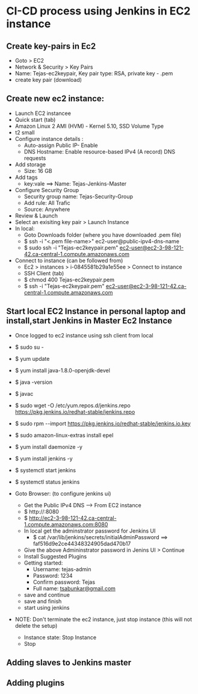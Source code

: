 # CI-CD process using Jenkins in EC2 instance

## Create key-pairs in Ec2

- Goto > EC2
- Network & Security > Key Pairs
- Name: Tejas-ec2keypair, Key pair type: RSA, private key - .pem
- create key pair (download)

## Create new ec2 instance:

- Launch EC2 instancee
- Quick start (tab)
- Amazon Linux 2 AMI (HVM) - Kernel 5.10, SSD Volume Type
- t2 small
- Configure instance details :
  - Auto-assign Public IP- Enable
  - DNS Hostname: Enable resource-based IPv4 (A record) DNS requests
- Add storage
  - Size: 16 GB
- Add tags
  - key:vale ==> Name: Tejas-Jenkins-Master
- Configure Security Group
  - Security group name: Tejas-Security-Group
  - Add rule: All Trafic
  - Source: Anywhere
- Review & Launch
- Select an exisiting key pair > Launch Instance
- In local:
  - Goto Downloads folder (where you have downloaded .pem file)
  - \$ ssh -i "<.pem file-name>" ec2-user@public-ipv4-dns-name
  - \$ sudo ssh -i "Tejas-ec2keypair.pem" ec2-user@ec2-3-98-121-42.ca-central-1.compute.amazonaws.com
- Connect to instance (can be followed from)
  - Ec2 > instances > i-0845581b29a1e55ee > Connect to instance
  - SSH Client (tab)
  - \$ chmod 400 Tejas-ec2keypair.pem
  - \$ ssh -i "Tejas-ec2keypair.pem" ec2-user@ec2-3-98-121-42.ca-central-1.compute.amazonaws.com

## Start local EC2 Instance in personal laptop and install,start Jenkins in Master Ec2 Instance

- Once logged to ec2 instance using ssh client from local
- \$ sudo su -
- \$ yum update
- \$ yum install java-1.8.0-openjdk-devel
- \$ java -version
- \$ javac
- \$ sudo wget -O /etc/yum.repos.d/jenkins.repo https://pkg.jenkins.io/redhat-stable/jenkins.repo
- \$ sudo rpm --import https://pkg.jenkins.io/redhat-stable/jenkins.io.key
- \$ sudo amazon-linux-extras install epel
- \$ yum install daemonize -y
- \$ yum install jenkins -y
- \$ systemctl start jenkins
- \$ systemctl status jenkins

- Goto Browser: (to configure jenkins ui)
  - Get the Public IPv4 DNS --> From EC2 instance
  - \$ http://<Public IPv4 DNS>:8080
  - \$ http://ec2-3-98-121-42.ca-central-1.compute.amazonaws.com:8080
  - In local get the adminstrator password for Jenkins UI
    - \$ cat /var/lib/jenkins/secrets/initialAdminPassword ==> faf516d9e2ce44348324905dad470b17
  - Give the above Admininstrator password in Jenins UI > Continue
  - Install Suggested Plugins
  - Getting started:
    - Username: tejas-admin
    - Password: 1234
    - Confirm password: Tejas
    - Full name: tsabunkar@gmail.com
  - save and continue
  - save and finish
  - start using jenkins
- NOTE: Don't terminate the ec2 instance, just stop instance (this will not delete the setup)
  - Instance state: Stop Instance
  - Stop

## Adding slaves to Jenkins master

## Adding plugins
